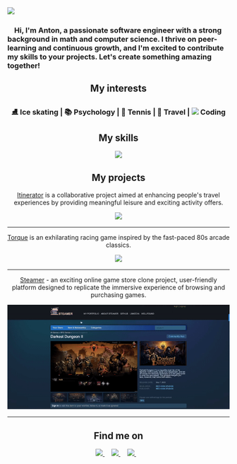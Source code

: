 <img src="https://github.com/AntonJames-Sistence/AntonJames-Sistence/assets/126339704/6faee2bd-1113-43b3-b0f7-175ca5523c38">
<br>
<h3>&nbsp;&nbsp;&nbsp;&nbsp;Hi, I'm Anton, a passionate software engineer with a strong background in math and computer science. I thrive on peer-learning and continuous growth, and I'm excited to contribute my skills to your projects. Let's create something amazing together!</h3>

<div align="center">
  <h2>My interests</h2>
  <h3>⛸️ Ice skating | 📚 Psychology | 🎾 Tennis | 🧳 Travel | <img src="https://media.giphy.com/media/WUlplcMpOCEmTGBtBW/giphy.gif" width="30"> Coding
  </h3>
<!--   <hr> -->
  <h2>My skills</h2>
  <img src="https://skillicons.dev/icons?i=ruby,rails,js,react,redux,nodejs,webpack,css,html,jquery,mongodb,postgres,git,aws&perline=15" />
<!--   <hr> -->
  <h2>My projects</h2>
  <p><a href="https://excursionexplorer.onrender.com/">Itinerator</a> is a collaborative project aimed at enhancing people's travel experiences by providing meaningful leisure and exciting activity offers.</p>
  <img src="./assets/itinerator_gif.gif">
  <hr>
  <p><a href="https://antonjames-sistence.github.io/Torque/">Torque</a> is an exhilarating racing game inspired by the fast-paced 80s arcade classics.</p>
  <img src="./assets/torque_gif.gif">
  <hr>
  <p><a href="https://steamer-9bo7.onrender.com/">Steamer</a> - an exciting online game store clone project, user-friendly platform designed to replicate the immersive experience of browsing and purchasing games.</p>
  <img src="./assets/steamer_gif.gif">
  <hr>
  <h2>Find me on</h2>
</div>

<div align="center">
  <a href="https://www.linkedin.com/in/anton-james-ja/">
    <img src="https://img.shields.io/badge/LinkedIn-0077B5?style=for-the-badge&logo=linkedin&logoColor=white">
  </a> &nbsp;&nbsp;&nbsp;
  <a href="https://wellfound.com/u/anton-james">
    <img src="https://img.shields.io/badge/AngelList-000000?style=for-the-badge&logo=AngelList&logoColor=white">
  </a> &nbsp;&nbsp;&nbsp;
  <a href="mailto:anton.james.ja@gmail.com">
    <img src="https://img.shields.io/badge/Gmail-D14836?style=for-the-badge&logo=gmail&logoColor=white">
  </a> &nbsp;&nbsp;&nbsp;
</div>
